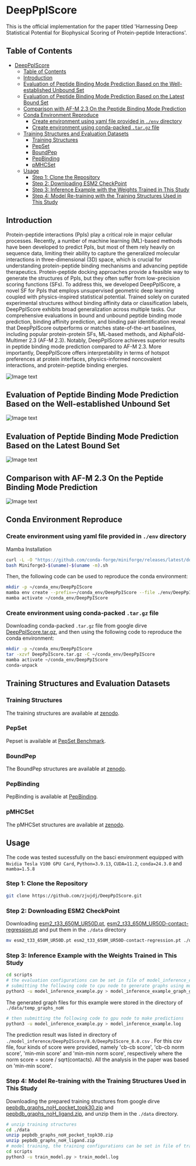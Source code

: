 # DeepPpIScore

This is the official implementation for the paper titled 'Harnessing Deep Statistical Potential for Biophysical Scoring of Protein-peptide Interactions'.

## Table of Contents
- [DeepPpIScore](#deepppiscore)
  - [Table of Contents](#table-of-contents)
  - [Introduction](#introduction)
  - [Evaluation of Peptide Binding Mode Prediction Based on the Well-established Unbound Set](#evaluation-of-peptide-binding-mode-prediction-based-on-the-well-established-unbound-set)
  - [Evaluation of Peptide Binding Mode Prediction Based on the Latest Bound Set](#evaluation-of-peptide-binding-mode-prediction-based-on-the-latest-bound-set)
  - [Comparison with AF-M 2.3 On the Peptide Binding Mode Prediction](#comparison-with-af-m-23-on-the-peptide-binding-mode-prediction)
  - [Conda Environment Reproduce](#conda-environment-reproduce)
    - [Create environment using yaml file provided in `./env` directory](#create-environment-using-yaml-file-provided-in-env-directory)
    - [Create environment using conda-packed `.tar.gz` file](#create-environment-using-conda-packed-targz-file)
  - [Training Structures and Evaluation Datasets](#training-structures-and-evaluation-datasets)
    - [Training Structures](#training-structures)
    - [PepSet](#pepset)
    - [BoundPep](#boundpep)
    - [PepBinding](#pepbinding)
    - [pMHCSet](#pmhcset)
  - [Usage](#usage)
    - [Step 1: Clone the Repository](#step-1-clone-the-repository)
    - [Step 2: Downloading ESM2 CheckPoint](#step-2-downloading-esm2-checkpoint)
    - [Step 3: Inference Example with the Weights Trained in This Study](#step-3-inference-example-with-the-weights-trained-in-this-study)
    - [Step 4: Model Re-training with the Training Structures Used in This Study](#step-4-model-re-training-with-the-training-structures-used-in-this-study)



## Introduction

Protein-peptide interactions (PpIs) play a critical role in major cellular processes. Recently, a number of machine learning (ML)-based methods have been developed to predict PpIs, but most of them rely heavily on sequence data, limiting their ability to capture the generalized molecular interactions in three-dimensional (3D) space, which is crucial for understanding protein-peptide binding mechanisms and advancing peptide therapeutics. Protein-peptide docking approaches provide a feasible way to generate the structures of PpIs, but they often suffer from low-precision scoring functions (SFs). To address this, we developed DeepPpIScore, a novel SF for PpIs that employs unsupervised geometric deep learning coupled with physics-inspired statistical potential. Trained solely on curated experimental structures without binding affinity data or classification labels, DeepPpIScore exhibits broad generalization across multiple tasks. Our comprehensive evaluations in bound and unbound peptide binding mode prediction, binding affinity prediction, and binding pair identification reveal that DeepPpIScore outperforms or matches state-of-the-art baselines, including popular protein-protein SFs, ML-based methods, and AlphaFold-Multimer 2.3 (AF-M 2.3). Notably, DeepPpIScore achieves superior results in peptide binding mode prediction compared to AF-M 2.3. More importantly, DeepPpIScore offers interpretability in terms of hotspot preferences at protein interfaces, physics-informed noncovalent interactions, and protein-peptide binding energies.

![Image text](https://github.com/zjujdj/DeepPpIScore/blob/master/figs/fig1.jpg)

## Evaluation of Peptide Binding Mode Prediction Based on the Well-established Unbound Set

![Image text](https://github.com/zjujdj/DeepPpIScore/blob/master/figs/fig2.jpg)

## Evaluation of Peptide Binding Mode Prediction Based on the Latest Bound Set

![Image text](https://github.com/zjujdj/DeepPpIScore/blob/master/figs/fig4.jpg)

## Comparison with AF-M 2.3 On the Peptide Binding Mode Prediction

![Image text](https://github.com/zjujdj/DeepPpIScore/blob/master/figs/fig5.jpg)

## Conda Environment Reproduce

### Create environment using yaml file provided in `./env` directory
Mamba Installation
```bash
curl -L -O "https://github.com/conda-forge/miniforge/releases/latest/download/Miniforge3-$(uname)-$(uname -m).sh"
bash Miniforge3-$(uname)-$(uname -m).sh
```

Then, the following code can be used to reproduce the conda environment:
```bash
mkdir -p ~/conda_env/DeepPpIScore
mamba env create --prefix=~/conda_env/DeepPpIScore --file ./env/DeepPpIScore.yaml
mamba activate ~/conda_env/DeepPpIScore
```

### Create environment using conda-packed `.tar.gz` file
Downloading conda-packed `.tar.gz` file from google dirve [DeepPpIScore.tar.gz](https://drive.google.com/file/d/1YEX5lwE3zd0gag3s_awReNNDPuNKPowt/view?usp=sharing), and then using the following code to reproduce the conda environment:

```bash
mkdir -p ~/conda_env/DeepPpIScore
tar -xzvf DeepPpIScore.tar.gz -C ~/conda_env/DeepPpIScore
mamba activate ~/conda_env/DeepPpIScore
conda-unpack
```

## Training Structures and Evaluation Datasets
### Training Structures
The training structures are available at [zenodo](https://zenodo.org/uploads/13881778).
### PepSet
Pepset is available at [PepSet Benchmark](http://cadd.zju.edu.cn/pepset/).
### BoundPep
The BoundPep structures are available at [zenodo](https://zenodo.org/uploads/13881778).
### PepBinding
PepBinding is available at [PepBinding](https://github.com/zjujdj/DeepPpIScore/blob/master/data/pdbbind2020_Ppi_binding_data_445.csv).
### pMHCSet
The pMHCSet structures are available at [zenodo](https://zenodo.org/uploads/13881778).


## Usage

The code was tested sucessfully on the basci environment equipped with `Nvidia Tesla V100 GPU Card`, `Python=3.9.13`, `CUDA=11.2`, `conda=24.3.0` and `mamba=1.5.8`

### Step 1: Clone the Repository

```bash
git clone https://github.com/zjujdj/DeepPpIScore.git
```

### Step 2: Downloading ESM2 CheckPoint

Downloading [esm2_t33_650M_UR50D.pt](https://dl.fbaipublicfiles.com/fair-esm/models/esm2_t33_650M_UR50D.pt),   [esm2_t33_650M_UR50D-contact-regression.pt](https://dl.fbaipublicfiles.com/fair-esm/regression/esm2_t33_650M_UR50D-contact-regression.pt) and put them in the `./data` directory

```bash
mv esm2_t33_650M_UR50D.pt esm2_t33_650M_UR50D-contact-regression.pt ./data
```

### Step 3: Inference Example with the Weights Trained in This Study

```bash
cd scripts
# the evaluation configurations can be set in file of model_inference_example.py
# submitting the following code to cpu node to generate graphs using multiprocessing first
python3 -u model_inference_example.py > model_inference_example_graph_gen.log
```
The generated graph files for this example were stored in the directory of `./data/temp_graphs_noH`

```bash
# then submitting the following code to gpu node to make predictions
python3 -u model_inference_example.py > model_inference_example.log
```
The prediction result was listed in directory of `./model_inference/DeepPpIScore/8.0/DeepPpIScore_8.0.csv` . For this csv file, four kinds of score were provided, namely 'cb-cb score', 'cb-cb norm score', 'min-min score' and 'min-min norm score', respectively where the norm score = score / sqrt(contacts). All the analysis in the paper was based on 'min-min score'.

### Step 4: Model Re-training with the Training Structures Used in This Study

Downloading the prepared training structures from google dirve [pepbdb_graphs_noH_pocket_topk30.zip](https://drive.google.com/file/d/1QNDU1Dj06FBCDUhtLPgRWEJzumukr7Ko/view?usp=drive_link) and [pepbdb_graphs_noH_ligand.zip](https://drive.google.com/file/d/1Y1zLU4ONfHp80zCYdVXOrhK3_4M0yP-m/view?usp=drive_link), and unzip them in the `./data` directory.

```bash
# unzip training structures
cd ./data
unzip pepbdb_graphs_noH_pocket_topk30.zip 
unzip pepbdb_graphs_noH_ligand.zip
# model training, the training configurations can be set in file of train_model.py
cd scripts
python3 -u train_model.py > train_model.log
```